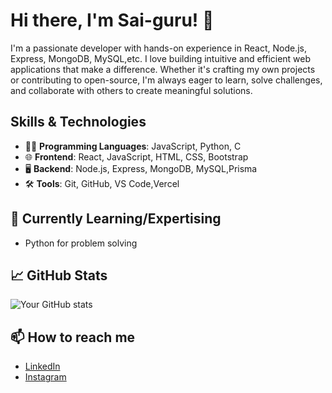 # Hi there, I'm Sai-guru! 👋

I'm a passionate developer with hands-on experience in React, Node.js, Express, MongoDB, MySQL,etc. I love building intuitive and efficient web applications that make a difference. Whether it's crafting my own projects or contributing to open-source, I'm always eager to learn, solve challenges, and collaborate with others to create meaningful solutions.

## Skills & Technologies
- 🧑‍💻 **Programming Languages**: JavaScript, Python, C
- 🌐 **Frontend**: React, JavaScript, HTML, CSS, Bootstrap
- 🖥️ **Backend**: Node.js, Express, MongoDB, MySQL,Prisma
- 🛠️ **Tools**: Git, GitHub, VS Code,Vercel



## 🌱 Currently Learning/Expertising
 - Python for problem solving

## 📈 GitHub Stats
![Your GitHub stats](https://github-readme-stats.vercel.app/api?username=Sai-guru&show_icons=true&theme=radical)

## 📫 How to reach me
- [LinkedIn](https://www.linkedin.com/in/sai-guru-prigeesh-m-9a429730a?utm_source=share&utm_campaign=share_via&utm_content=profile&utm_medium=android_app)
- [Instagram](https://www.instagram.com/prigeesh._.2006?igsh=MWJhZHdtamluNXZzZw==)
